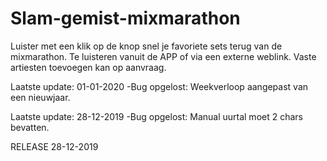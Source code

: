 # Slam-gemist-mixmarathon
Luister met een klik op de knop snel je favoriete sets terug van de mixmarathon.
Te luisteren vanuit de APP of via een externe weblink.
Vaste artiesten toevoegen kan op aanvraag.


Laatste update: 01-01-2020
-Bug opgelost: Weekverloop aangepast van een nieuwjaar.


Laatste update: 28-12-2019
-Bug opgelost: Manual uurtal moet 2 chars bevatten.


RELEASE 28-12-2019
